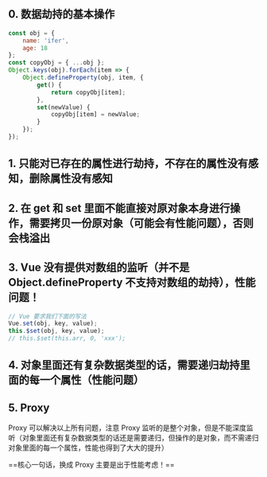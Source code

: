 ## 0. 数据劫持的基本操作

```js
const obj = {
    name: 'ifer',
    age: 18
};
const copyObj = { ...obj };
Object.keys(obj).forEach(item => {
    Object.defineProperty(obj, item, {
        get() {
            return copyObj[item];
        },
        set(newValue) {
            copyObj[item] = newValue;
        }
    });
});
```

## 1. 只能对已存在的属性进行劫持，不存在的属性没有感知，删除属性没有感知

## 2. 在 get 和 set 里面不能直接对原对象本身进行操作，需要拷贝一份原对象（可能会有性能问题），否则会栈溢出

## 3. Vue 没有提供对数组的监听（并不是 Object.defineProperty 不支持对数组的劫持），性能问题！

```js
// Vue 要求我们下面的写法
Vue.set(obj, key, value);
this.$set(obj, key, value);
// this.$set(this.arr, 0, 'xxx');
```

## 4. 对象里面还有复杂数据类型的话，需要递归劫持里面的每一个属性（性能问题）

## 5. Proxy

Proxy 可以解决以上所有问题，注意 Proxy 监听的是整个对象，但是不能深度监听（对象里面还有复杂数据类型的话还是需要递归，但操作的是对象，而不需递归对象里面的每一个属性，性能也得到了大大的提升）

==核心一句话，换成 Proxy 主要是出于性能考虑！==
